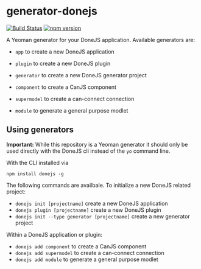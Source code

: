 # generator-donejs

[![Build Status](https://travis-ci.org/donejs/generator-donejs.svg?branch=master)](https://travis-ci.org/donejs/generator-donejs)
[![npm version](https://badge.fury.io/js/generator-donejs.svg)](http://badge.fury.io/js/generator-donejs)

A Yeoman generator for your DoneJS application. Available generators are:

- `app` to create a new DoneJS application
- `plugin` to create a new DoneJS plugin
- `generator` to create a new DoneJS generator project

- `component` to create a CanJS component
- `supermodel` to create a can-connect connection
- `module` to generate a general purpose modlet

## Using generators

__Important:__ While this repository is a Yeoman generator it should only be used directly with the DoneJS cli instead of the `yo` command line.

With the CLI installed via

```
npm install donejs -g
```

The following commands are availbale. To initialize a new DoneJS related project:

- `donejs init [projectname]` create a new DoneJS application
- `donejs plugin [projectname]` create a new DoneJS plugin
- `donejs init --type generator [projectname]` create a new generator project

Within a DoneJS application or plugin:

- `donejs add component` to create a CanJS component
- `donejs add supermodel` to create a can-connect connection
- `donejs add module` to generate a general purpose modlet
